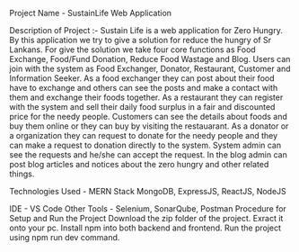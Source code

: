 Project Name - SustainLife Web Application

Description of Project :-
Sustain Life is a web application for Zero Hungry. By this application we try to give a solution for reduce the hungry of Sr Lankans. For give the solution we take four core functions as Food Exchange, Food/Fund Donation, Reduce Food Wastage and Blog. Users can join with the system as Food Exchanger, Donator, Restaurant, Customer and Information Seeker. As a food exchanger they can post about their food have to exchange and others can see the posts and make a contact with them and exchange their foods together. As a restaurant they can register with the system and sell their daily food surplus in a fair and discounted price for the needy people. Customers can see the details about foods and buy them online or they can buy by visiting the restauarant. As a donator or a organization they can request to donate for the needy people and they can make a request to donation directly to the system. System admin can see the requests and he/she can accept the request. In the blog admin can post blog articles and notices about the zero hungry and other related things.

Technologies Used - MERN Stack
MongoDB, ExpressJS, ReactJS, NodeJS

IDE - VS Code
Other Tools - Selenium, SonarQube, Postman
Procedure for Setup and Run the Project
Download the zip folder of the project.
Exract it onto your pc.
Install npm into both backend and frontend.
Run the project using npm run dev command.
